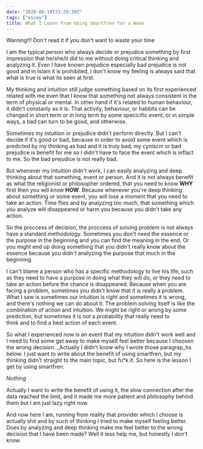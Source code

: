```yaml
---
date: "2020-08-19T23:29:30Z"
tags: ["essay"]
title: What I Learn from Using Smartfren for a Week
---
```

Warning!!! Don't read it if you don't want to waste your time

I am the typical person who always decide or prejudice something by first impression that he/she/it did to me without doing critical thinking and analyzing it. Even I have known prejudice especially bad prejudice is not good and in Islam it is prohibited, I don't know my feeling is always said that what is true is what its seen at first.

My thinking and intuition still judge something based on its first experienced related with me even that I know that something not always consistent in the term of physical or mental. In other hand if it's related to human behaviour, it didn't constanly as it is. That activity, behaviour, or habbits can be changed in short term or in long term by some specicific event, or in simple ways, a bad can turn to be good, and otherwise.

Sometimes my intuition or prejudice didn't perform directly. But I can't decide if it's good or bad, because in order to avoid some event which is predicted by my thinking as bad and it is truly bad, my cyniscm or bad prejudice is benefit for me so I didn't have to face the event which is inflact to me. So the bad prejudice is not really bad.

But whenever my intuition didn't work, I can easily analyzing and deep thinking about that something, event or person. And it is not always benefit as what the religionist or philosopher ordered, that you need to know **WHY** first then you will know **HOW**. Because whenever you're deep thinking about something or some event, you will lose a moment that you need to take an action. Time flies and by analyzing too much, that something which you analyze will disappeared or harm you because you didn't take any action.

So the proccess of decision, the proccess of solving problem is not always have a standard methodology. Sometimes you don't need the essence or the purpose in the beginning and you can find the meaning in the end. Or you might end up doing something that you didn't really know about the essence because you didn't analyzing the purpose that much in the beginning.

I can't blame a person who has a specific methodology to live his life, such as they need to have a purpose in doing what they will do, or they need to take an action before the chance is disappeared. Because when you are facing a problem, sometimes you didn't know that it is really a problem. What I saw is sometimes our intuition is right and sometimes it is wrong, and there's nothing we can do about it. The problem solving itself is like the combination of action and intuition. We might be right or wrong by some prediction, but sometimes it is not a probability that really need to  
think and to find a best action of each event.

So what I experienced now is an event that my intuition didn't work well and I need to find some get away to make myself feel better because I choosen the wrong decision. _Actually I didn't know why I wrote those paragrap_hs below. I just want to write about the benefit of using smartfren, but my thinking didn't straight to the main topic, but fu*k it. So here is the lesson I get by using smartfren:

_Nothing_

Actually I want to write the benefit of using it, the slow connection after the data reached the limit, and it made me more patient and philosophy behind them but I am just lazy right now.

And now here I am, running from reality that provider which I choose is actually shit and by such of thinking I tried to make myself feeling better. Does by analyzing and deep thinking make me feel better to the wrong decision that I have been made? Well it less help me, but honestly I don't know.